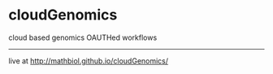 # cloudGenomics
cloud based genomics OAUTHed  workflows
___
live at http://mathbiol.github.io/cloudGenomics/